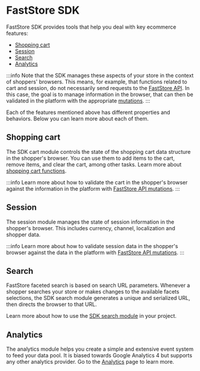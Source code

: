 # FastStore SDK

FastStore SDK provides tools that help you deal with key ecommerce features:

- [Shopping cart](#shopping-cart)
- [Session](#session)
- [Search](#search)
- [Analytics](#analytics)

:::info
Note that the SDK manages these aspects of your store in the context of shoppers' browsers. This means, for example, that functions related to cart and session, do not necessarily send requests to the [FastStore API](/reference/api/faststore-api). In this case, the goal is to manage information in the browser, that can then be validated in the platform with the appropriate [mutations](/reference/api/mutations).
:::

Each of the features mentioned above has different properties and behaviors. Below you can learn more about each of them.

## Shopping cart

The SDK cart module controls the state of the shopping cart data structure in the shopper's browser. You can use them to add items to the cart, remove items, and clear the cart, among other tasks. Learn more about [shopping cart functions](/reference/sdk/cart/useCart).

:::info
Learn more about how to validate the cart in the shopper's browser against the information in the platform with [FastStore API mutations](/reference/api/mutations).
:::

## Session

The session module manages the state of session information in the shopper's browser. This includes currency, channel, localization and shopper data.

:::info
Learn more about how to validate session data in the shopper's browser against the data in the platform with [FastStore API mutations](/reference/api/mutations).
:::

## Search

FastStore faceted search is based on search URL parameters. Whenever a shopper searches your store or makes changes to the available facets selections, the SDK search module generates a unique and serialized URL, then directs the browser to that URL.

Learn more about how to use the [SDK search module](/reference/sdk/search) in your project.

## Analytics

The analytics module helps you create a simple and extensive event system to feed your data pool. It is biased towards Google Analytics 4 but supports any other analytics provider. Go to the [Analytics](/reference/sdk/analytics) page to learn more.

